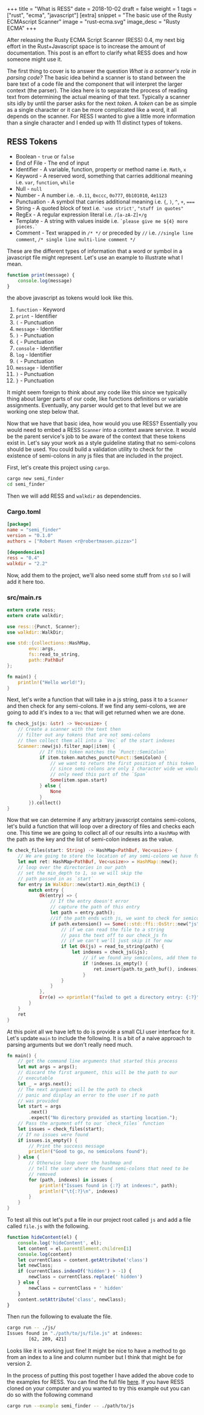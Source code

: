 +++
title = "What is RESS"
date = 2018-10-02
draft = false
weight = 1
tags = ["rust", "ecma", "javascript"]
[extra]
snippet = "The basic use of the Rusty ECMAscript Scanner"
image = "rust-ecma.svg"
image_desc = "Rusty ECMA"
+++

After releasing the Rusty ECMA Script Scanner (RESS) 0.4, my next big effort in the Rust+Javascript space is to increase the amount of documentation. This post is an effort to clarify what RESS does and how someone might use it.

The first thing to cover is to answer the question *What is a scanner's role in parsing code?* The basic idea behind a scanner is to stand between the bare text of a code file and the component that will interpret the larger context (the parser). The idea here is to separate the process of reading text from determining the actual meaning of that text. Typically a scanner sits idly by until the parser asks for the next *token*. A *token* can be as simple as a single character or it can be more complicated like a word, it all depends on the scanner. For RESS I wanted to give a little more information than a single character and I ended up with 11 distinct types of tokens.

## RESS Tokens
* Boolean - `true` or `false`
* End of File - The end of input
* Identifier - A variable, function, property or method name i.e. `Math`, `x`
* Keyword - A reserved word, something that carries additional meaning i.e. `var`, `function`, `while`
* Null - `null`
* Number - A number i.e. `-0.11`, `0xccc`, `0o777`, `0b101010`, `4e1123`
* Punctuation - A symbol that carries additional meaning i.e. `{`, `)`, `^`, `+`, `===`
* String - A quoted block of text i.e. `'use strict'`, `"stuff in quotes"`
* RegEx - A regular expression literal i.e. `/[a-zA-Z]+/g`
* Template - A string with values inside i.e. `` `please give me ${4} more pieces.` ``
* Comment - Text wrapped in `/* */` or preceded by `//` i.e. `//single line comment`, `/* single line multi-line comment */`

These are the different types of information that a word or symbol in a javascript file might represent. Let's use an example to illustrate what I mean.

```js
function print(message) {
    console.log(message)
}
```

the above javascript as tokens would look like this.

1. `function` - Keyword
2. `print` - Identifier
3. `(` - Punctuation
4. `message` - Identifier
5. `)` - Punctuation
6. `{` - Punctuation
7. `console` - Identifier
8. `log` - Identifier
9. `(` - Punctuation
10. `message` - Identifier
11. `)` - Punctuation
12. `}` - Punctuation

It might seem foreign to think about any code like this since we typically thing about larger parts of our code, like functions definitions or variable assignments. Eventually, any parser would get to that level but we are working one step below that.

Now that we have that basic idea, how would you use RESS? Essentially you would need to embed a RESS `Scanner` into a context aware service. It would be the parent service's job to be aware of the context that these tokens exist in. Let's say your work as a style guideline stating that no semi-colons should be used. You could build a validation utility to check for the existence of semi-colons in any js files that are included in the project.

First, let's create this project using `cargo`.

```sh
cargo new semi_finder
cd semi_finder
```

Then we will add RESS and `walkdir` as dependencies.

### Cargo.toml
```toml
[package]
name = "semi_finder"
version = "0.1.0"
authors = ["Robert Masen <r@robertmasen.pizza>"]

[dependencies]
ress = "0.4"
walkdir = "2.2"
```

Now, add them to the project, we'll also need some stuff from `std` so I will add it here too.

### src/main.rs
```rust
extern crate ress;
extern crate walkdir;

use ress::{Punct, Scanner};
use walkdir::WalkDir;

use std::{collections::HashMap, 
        env::args, 
        fs::read_to_string, 
        path::PathBuf
};

fn main() {
    println!("Hello world!");
}
```

Next, let's write a function that will take in a js string, pass it to a `Scanner` and then check for any semi-colons. If we find any semi-colons, we are going to add it's index to a `Vec` that will get returned when we are done.

```rust
fn check_js(js: &str) -> Vec<usize> {
    // Create a scanner with the text then
    // filter out any tokens that are not semi-colons
    // then collect them all into a `Vec` of the start indexes
    Scanner::new(js).filter_map(|item| {
            // If this token matches the `Punct::SemiColon`
            if item.token.matches_punct(Punct::SemiColon) {
                // we want to return the first position of this token
                // since semi-colons are only 1 character wide we would
                // only need this part of the `Span`
                Some(item.span.start)
            } else {
                None
            }
        }).collect()
}
```

Now that we can determine if any arbitrary javascript contains semi-colons, let's build a function that will loop over
a directory of files and checks each one. This time we are going to collect all of our results into a `HashMap` with the path as the key and the list of semi-colon indexes as the value.

```rust
fn check_files(start: String) -> HashMap<PathBuf, Vec<usize>> {
    // We are going to store the location of any semi-colons we have found
    let mut ret: HashMap<PathBuf, Vec<usize>> = HashMap::new();
    // loop over the directories in our path
    // set the min_depth to 1, so we will skip the
    // path passed in as `start`
    for entry in WalkDir::new(start).min_depth(1) {
        match entry {
            Ok(entry) => {
                // If the entry doesn't error
                // capture the path of this entry
                let path = entry.path();
                //if the path ends with js, we want to check for semicolons
                if path.extension() == Some(::std::ffi::OsStr::new("js")) {
                    // if we can read the file to a string
                    // pass the text off to our check_js fn
                    // if we can't we'll just skip it for now
                    if let Ok(js) = read_to_string(path) {
                        let indexes = check_js(&js);
                            // if we found any semicolons, add them to our hashmap
                            if !indexes.is_empty() {
                                ret.insert(path.to_path_buf(), indexes);
                            }
                    }
                }
            },
            Err(e) => eprintln!("failed to get a directory entry: {:?}", e),
        }
    }
    ret
}
```

At this point all we have left to do is provide a small CLI user interface for it. Let's update `main` to include the following. It is a bit of a naive approach to parsing arguments but we don't really need much.

```rust
fn main() {
    // get the command line arguments that started this process
    let mut args = args();
    // discard the first argument, this will be the path to our
    // executable
    let _ = args.next();
    // The next argument will be the path to check
    // panic and display an error to the user if no path
    // was provided
    let start = args
        .next()
        .expect("No directory provided as starting location.");
    // Pass the argument off to our `check_files` function
    let issues = check_files(start);
    // If no issues were found
    if issues.is_empty() {
        // Print the success message
        println!("Good to go, no semicolons found");
    } else {
        // Otherwise loop over the hashmap and 
        // tell the user where we found semi-colons that need to be
        // removed
        for (path, indexes) in issues {
            println!("Issues found in {:?} at indexes:", path);
            println!("\t{:?}\n", indexes)
        }
    }
}
```

To test all this out let's put a file in our project root called `js` and add a file called `file.js` with the following.

```js
function hideContent(el) {
    console.log('hideContent', el);
    let content = el.parentElement.children[1]
    console.log(content)
    let currentClass = content.getAttribute('class')
    let newClass;
    if (currentClass.indexOf('hidden') > -1) {
        newClass = currentClass.replace(' hidden')
    } else {
        newClass = currentClass + ' hidden'
    }
    content.setAttribute('class', newClass);
}
```

Then run the following to evaluate the file.

```sh
cargo run -- ./js/
Issues found in "./path/to/js/file.js" at indexes:
        [62, 209, 421]
```

Looks like it is working just fine! It might be nice to have a method to go from an index to a line and column number but I think that might be for version 2.



In the process of putting this post together I have added the above code to the examples for RESS. You can find the full file [here](https://github.com/FreeMasen/RESS/blob/8b8abfa61d1a0273c1502031669262e29f69a6c5/examples/semi_finder/src/main.rs). If you have RESS cloned on your computer and you wanted to try this example out you can do so with the following command


```sh
cargo run --example semi_finder -- ./path/to/js
```